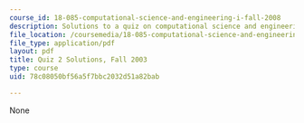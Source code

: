 ```yaml
---
course_id: 18-085-computational-science-and-engineering-i-fall-2008
description: Solutions to a quiz on computational science and engineering.
file_location: /coursemedia/18-085-computational-science-and-engineering-i-fall-2008/78c08050bf56a5f7bbc2032d51a82bab_q218085f03sol.pdf
file_type: application/pdf
layout: pdf
title: Quiz 2 Solutions, Fall 2003
type: course
uid: 78c08050bf56a5f7bbc2032d51a82bab

---
```

None